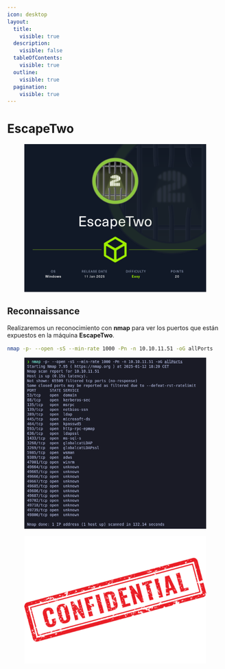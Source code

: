 ```yaml
---
icon: desktop
layout:
  title:
    visible: true
  description:
    visible: false
  tableOfContents:
    visible: true
  outline:
    visible: true
  pagination:
    visible: true
---
```


# EscapeTwo

<figure><img src="../../../.gitbook/assets/EscapeTwo.png" alt="" width="563"><figcaption></figcaption></figure>

## Reconnaissance

Realizaremos un reconocimiento con **nmap** para ver los puertos que están expuestos en la máquina **EscapeTwo**.

```bash
nmap -p- --open -sS --min-rate 1000 -Pn -n 10.10.11.51 -oG allPorts
```

<figure><img src="../../../.gitbook/assets/3459_vmware_wiOmYgjXg7.png" alt="" width="485"><figcaption></figcaption></figure>

<figure><img src="../../../.gitbook/assets/confidential-rubber-stamp-free-png.png" alt="" width="428"><figcaption></figcaption></figure>
